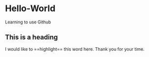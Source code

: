 # Hello-World
Learning to use Github

## This is a heading
I would like to ==highlight== this word here. Thank you for your time.
